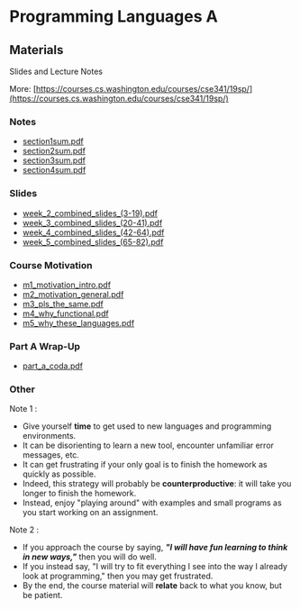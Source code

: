 # Programming Languages A

## Materials

Slides and Lecture Notes

More: [https://courses.cs.washington.edu/courses/cse341/19sp/](https://courses.cs.washington.edu/courses/cse341/19sp/)

### Notes

- [section1sum.pdf](week_2/PDF/section1sum.pdf)
- [section2sum.pdf](week_3/PDF/section2sum.pdf)
- [section3sum.pdf](week_4/PDF/section3sum.pdf)
- [section4sum.pdf](week_5/PDF/section4sum.pdf)

### Slides

- [week_2_combined_slides_(3-19).pdf](week_2/slides/week_2_combined_slides_(3-19).pdf)
- [week_3_combined_slides_(20-41).pdf](week_3/slides/week_3_combined_slides_(20-41).pdf)
- [week_4_combined_slides_(42-64).pdf](week_4/slides/week_4_combined_slides_(42-64).pdf)
- [week_5_combined_slides_(65-82).pdf](week_5/slides/week_5_combined_slides_(65-82).pdf)

### Course Motivation

- [m1_motivation_intro.pdf](course_motivation/m1_motivation_intro.pdf)
- [m2_motivation_general.pdf](course_motivation/m2_motivation_general.pdf)
- [m3_pls_the_same.pdf](course_motivation/m3_pls_the_same.pdf)
- [m4_why_functional.pdf](course_motivation/m4_why_functional.pdf)
- [m5_why_these_languages.pdf](course_motivation/m5_why_these_languages.pdf)

### Part A Wrap-Up

- [part_a_coda.pdf](week_5/slides/part_a_coda.pdf)

### Other

Note 1 :

- Give yourself **time** to get used to new languages and programming environments.
- It can be disorienting to learn a new tool, encounter unfamiliar error messages, etc.
- It can get frustrating if your only goal is to finish the homework as quickly as possible.
- Indeed, this strategy will probably be **counterproductive**: it will take you longer to finish the homework.
- Instead, enjoy "playing around" with examples and small programs as you start working on an assignment.

Note 2 :

- If you approach the course by saying, ***"I will have fun learning to think in new ways,"*** then you will do well.
- If you instead say, "I will try to fit everything I see into the way I already look at programming," then you may get frustrated.
- By the end, the course material will **relate** back to what you know, but be patient.
